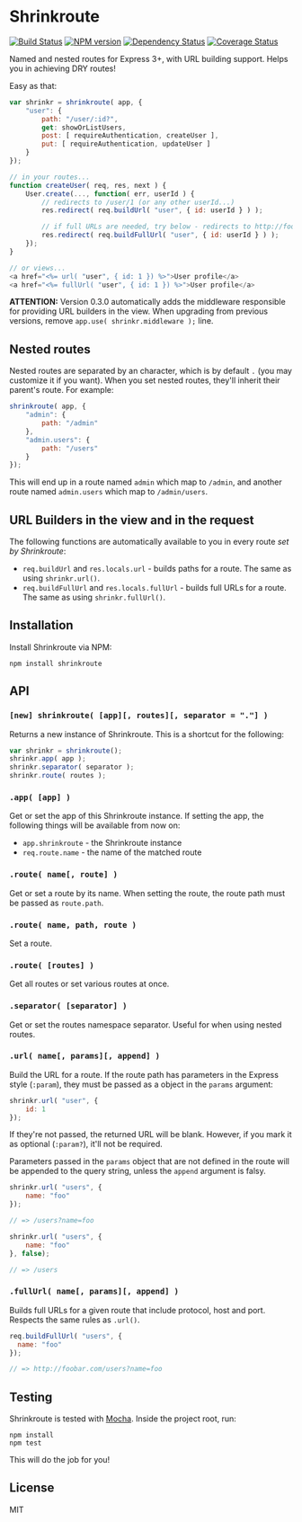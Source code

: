 # Shrinkroute
[![Build Status](https://travis-ci.org/gustavohenke/shrinkroute.png)](https://travis-ci.org/gustavohenke/shrinkroute)
[![NPM version](https://badge.fury.io/js/shrinkroute.png)](http://badge.fury.io/js/shrinkroute)
[![Dependency Status](https://gemnasium.com/gustavohenke/shrinkroute.png)](https://gemnasium.com/gustavohenke/shrinkroute)
[![Coverage Status](https://coveralls.io/repos/gustavohenke/shrinkroute/badge.png)](https://coveralls.io/r/gustavohenke/shrinkroute)

Named and nested routes for Express 3+, with URL building support. Helps you in achieving DRY routes!

Easy as that:
```javascript
var shrinkr = shrinkroute( app, {
    "user": {
        path: "/user/:id?",
        get: showOrListUsers,
        post: [ requireAuthentication, createUser ],
        put: [ requireAuthentication, updateUser ]
    }
});

// in your routes...
function createUser( req, res, next ) {
    User.create(..., function( err, userId ) {
        // redirects to /user/1 (or any other userId...)
        res.redirect( req.buildUrl( "user", { id: userId } ) );

        // if full URLs are needed, try below - redirects to http://foobar.com/user/1
        res.redirect( req.buildFullUrl( "user", { id: userId } ) );
    });
}

// or views...
<a href="<%= url( "user", { id: 1 }) %>">User profile</a>
<a href="<%= fullUrl( "user", { id: 1 }) %>">User profile</a>
```

__ATTENTION:__ Version 0.3.0 automatically adds the middleware responsible for providing URL builders in the view. When upgrading from previous versions, remove `app.use( shrinkr.middleware );` line.

## Nested routes

Nested routes are separated by an character, which is by default `.` (you may customize it if you want). When you set nested routes, they'll inherit their parent's route.
For example:

```javascript
shrinkroute( app, {
    "admin": {
        path: "/admin"
    },
    "admin.users": {
        path: "/users"
    }
});
```

This will end up in a route named `admin` which map to `/admin`, and another route named `admin.users` which map to `/admin/users`.


## URL Builders in the view and in the request
The following functions are automatically available to you in every route _set by Shrinkroute_:
* `req.buildUrl` and `res.locals.url` - builds paths for a route. The same as using `shrinkr.url()`.
* `req.buildFullUrl` and `res.locals.fullUrl` - builds full URLs for a route. The same as using `shrinkr.fullUrl()`.

## Installation

Install Shrinkroute via NPM:

```shell
npm install shrinkroute
```

## API

### `[new] shrinkroute( [app][, routes][, separator = "."] )`
Returns a new instance of Shrinkroute. This is a shortcut for the following:

```javascript
var shrinkr = shrinkroute();
shrinkr.app( app );
shrinkr.separator( separator );
shrinkr.route( routes );
```

### `.app( [app] )`
Get or set the app of this Shrinkroute instance.
If setting the app, the following things will be available from now on:

* `app.shrinkroute` - the Shrinkroute instance
* `req.route.name` - the name of the matched route

### `.route( name[, route] )`
Get or set a route by its name. When setting the route, the route path must be passed as `route.path`.

### `.route( name, path, route )`
Set a route.

### `.route( [routes] )`
Get all routes or set various routes at once.

### `.separator( [separator] )`
Get or set the routes namespace separator. Useful for when using nested routes.

### `.url( name[, params][, append] )`
Build the URL for a route. If the route path has parameters in the Express style (`:param`), they must be passed as a object in the `params` argument:

```javascript
shrinkr.url( "user", {
    id: 1
});
```

If they're not passed, the returned URL will be blank. However, if you mark it as optional (`:param?`), it'll not be required.

Parameters passed in the `params` object that are not defined in the route will be appended to the query string, unless the `append` argument is falsy.

```javascript
shrinkr.url( "users", {
    name: "foo"
});

// => /users?name=foo

shrinkr.url( "users", {
    name: "foo"
}, false);

// => /users
```

### `.fullUrl( name[, params][, append] )`
Builds full URLs for a given route that include protocol, host and port. Respects the same rules as `.url()`.

```javascript
req.buildFullUrl( "users", {
  name: "foo"
});

// => http://foobar.com/users?name=foo
```

## Testing

Shrinkroute is tested with [Mocha](http://visionmedia.github.io/mocha). Inside the project root, run:

```shell
npm install
npm test
```

This will do the job for you!

## License
MIT
